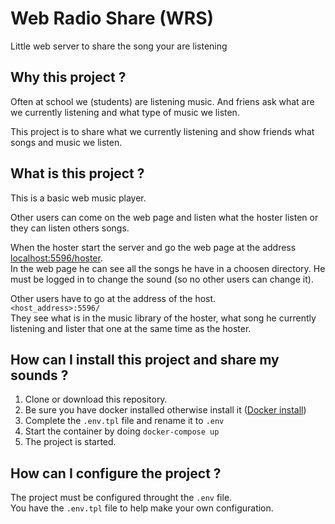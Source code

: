 # Web Radio Share (WRS)

Little web server to share the song your are listening

## Why this project ?

Often at school we (students) are listening music. And friens ask what are we
currently listening and what type of music we listen.

This project is to share what we currently listening and show friends what
songs and music we listen.

## What is this project ?

This is a basic web music player.

Other users can come on the web page and listen what the hoster listen or they
can listen others songs.

When the hoster start the server and go the web page at the address
[localhost:5596/hoster](http://localhost:5596/hoster "The web page of the running project").  
In the web page he can see all the songs he have in a choosen directory.
He must be logged in to change the sound (so no other users can change it).

Other users have to go at the address of the host.  
`<host_address>:5596/`  
They see what is in the music library of the hoster, what song he currently
listening and lister that one at the same time as the hoster.

## How can I install this project and share my sounds ?

1. Clone or download this repository.
2. Be sure you have docker installed otherwise install it ([Docker install](https://docs.docker.com/get-docker/ "Install docker"))
3. Complete the `.env.tpl` file and rename it to `.env`
3. Start the container by doing `docker-compose up`
4. The project is started.

## How can I configure the project ?

The project must be configured throught the `.env` file.  
You have the `.env.tpl` file to help make your own configuration.
